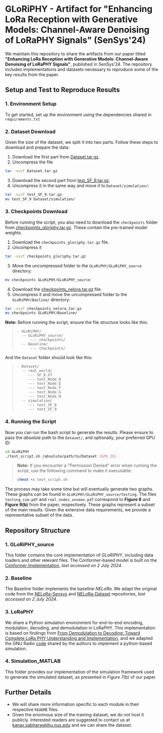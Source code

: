 # GLoRiPHY - Artifact for "Enhancing LoRa Reception with Generative Models: Channel-Aware Denoising of LoRaPHY Signals" (SenSys'24)

We maintain this repository to share the artifacts from our paper titled **"Enhancing LoRa Reception with Generative Models: Channel-Aware Denoising of LoRaPHY Signals"**, published in SenSys'24. The repository includes implementations and datasets necessary to reproduce some of the key results from the paper.

## Setup and Test to Reproduce Results

### 1. Environment Setup
To get started, set up the environment using the dependencies shared in `requirements.txt`

### 2. Dataset Download
Given the size of the dataset, we split it into two parts. Follow these steps to download and prepare the data:

1. Download the first part from [Dataset.tar.gz](https://drive.google.com/file/d/1GG1llA4EEPRPYk-kzCheMH918EOK6Oxu/view?usp=share_link).
2. Uncompress the file
```bash
tar -xvzf Dataset.tar.gz
```
3. Download the second part from [test_SF_9.tar.gz](https://drive.google.com/file/d/1zo6f_Tu907BzBThTrA1Cz68MEkZQxkWF/view?usp=share_link).
4. Uncompress it in the same way and move it to ```Dataset/simulation/```:
```bash
tar -xvzf test_SF_9.tar.gz
mv test_SF_9 Dataset/simulation/
```
### 3. Checkpoints Download
Before running the script, you also need to download the ```checkpoints``` folder from [checkpoints_gloriphy.tar.gz](https://drive.google.com/file/d/1OHo4wR2lN6_T0rTOzv-os4mySRGWZ75m/view?usp=share_link). These contain the pre-trained model weights.
1. Download the ```checkpoints_gloriphy.tar.gz``` file.
2. Uncompress it 
```bash
tar -xvzf checkpoints_gloriphy.tar.gz
```
3. Move the uncompressed folder to the ```GLoRiPHY/GLoRiPHY_source``` directory:
```bash
mv checkpoints GLoRiPHY/GLoRiPHY_source
```
4. Download the [checkpoints_nelora.tar.gz](https://drive.google.com/file/d/1BdM1v3CVF10VFWurLquNKmMpoV6gJaAh/view?usp=sharing) file.
5. Uncompress it and move the uncompressed folder to the ```GLoRiPHY/Basline/``` directory:
```bash
tar -xvzf checkpoints_nelora.tar.gz
mv checkpoints GLoRiPHY/Baseline/
```

**Note:** Before running the script, ensure the file structure looks like this:
>
> ```
> - GLoRiPHY/
>   -- GLoRiPHY_source/
>       --- checkpoints/
>   -- Baseline/
>       --- checkpoints/
> ```
>
And the ```Dataset``` folder should look like this:
>
> ```
> - Dataset/
>   -- real_world/
>      --- SF_8_GT
>      --- test_Node_D
>      --- test_Node_E
>      --- test_Node_F
>      --- test_Node_G
>      --- test_Node_H
>   -- simulation/
>      --- test_SF_8
>      --- test_SF_9
> ```


### 4. Running the Script
Now you can run the bash script to generate the results. Please ensure to pass the *absolute path* to the `Dataset/`, and optionally, your preferred GPU ID:

```bash
cd GLoRiPHY
./test_script.sh /absolute/path/to/Dataset [GPU_ID]
```

> **Note:** If you encounter a "Permission Denied" error when running the script, use the following command to make it executable:
>```bash
>chmod +x test_script.sh
>```

The process may take some time but will eventually generate two graphs. These graphs can be found in `GLoRiPHY/GLoRiPHY_source/testing`. The files `testing_sim.pdf` and `real_nodes_unseen.pdf` correspond to **Figure 8** and **Figure 9(b)** from the paper, respectively. These graphs represent a subset of the main results. Given the extensive data requirements, we provide a representative subset of the data.

## Repository Structure
### 1. GLoRiPHY_source
This folder contains the core implementation of *GLoRiPHY*, including data loaders and other relevant files. The Conformer-based model is built on the [Conformer Implementation](https://github.com/sooftware/conformer), *last accessed on 2 July 2024*.

### 2. Baseline
The Baseline folder implements the baseline *NELoRa*. We adapt the original code from the [NELoRa-Sensys](https://github.com/hanqingguo/NELoRa-Sensys) and [NELoRa-Dataset](https://github.com/daibiaoxuwu/NeLoRa_Dataset) repositories, *last accessed on 2 July 2024*.

### 3. LoRaPHY
We share a Python simulation environment for end-to-end encoding, modulation, decoding, and demodulation in LoRaPHY. This implementation is based on findings from [From Demodulation to Decoding: Toward Complete LoRa PHY Understanding and Implementation](https://dl.acm.org/doi/10.1145/3546869), and we adapted the GNU Radio [code](https://github.com/jkadbear/gr-lora) shared by the authors to implement a python-based simulation.

### 4. Simulation_MATLAB
This folder provides our implementation of the simulation framework used to generate the simulated dataset, as presented in *Figure 7(b)* of our paper.

## Further Details
- We will share more information specific to each module in their respective ```README``` files.
- Given the enormous size of the training dataset, we do not host it publicly. Interested readers are suggested to contact us at kanav.sabharwal@u.nus.edu and we can share the dataset.

